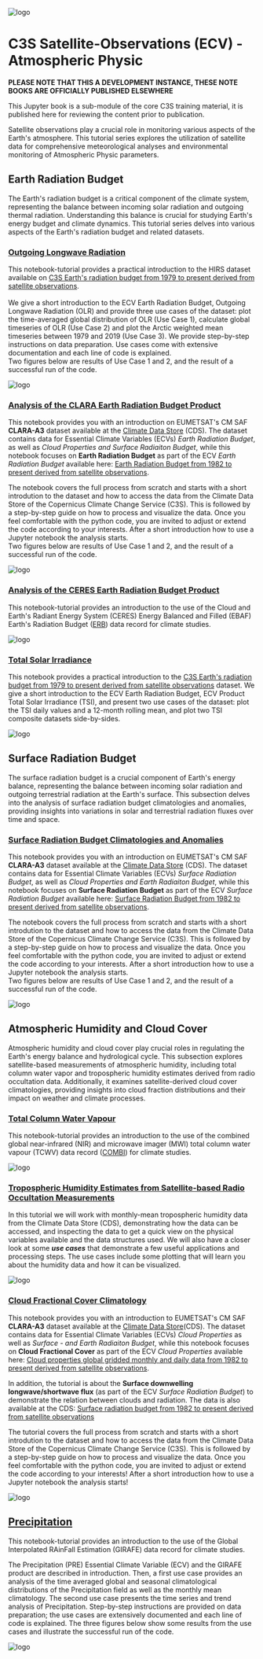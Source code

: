 ![logo](https://climate.copernicus.eu/sites/default/files/custom-uploads/branding/LogoLine_horizon_EC_Cop_ECMWF.png)



# C3S Satellite-Observations (ECV) - Atmospheric Physic

**PLEASE NOTE THAT THIS A DEVELOPMENT INSTANCE, THESE NOTE BOOKS ARE OFFICIALLY PUBLISHED ELSEWHERE**

This Jupyter book is a sub-module of the core C3S training material, it is published here for reviewing the
content prior to publication.

Satellite observations play a crucial role in monitoring various aspects of the Earth's atmosphere. This tutorial series explores the utilization of satellite data for comprehensive meteorological analyses and environmental monitoring of Atmospheric Physic parameters. 

## Earth Radiation Budget

The Earth's radiation budget is a critical component of the climate system, representing the balance between incoming solar radiation and outgoing thermal radiation. Understanding this balance is crucial for studying Earth's energy budget and climate dynamics. This tutorial series delves into various aspects of the Earth's radiation budget and related datasets.

### [Outgoing Longwave Radiation](../erb-outgoing-longwave-radiation.ipynb)

This notebook-tutorial provides a practical introduction to the HIRS dataset available on
[C3S Earth's radiation budget from 1979 to present derived from satellite observations](https://cds.climate.copernicus.eu/cdsapp#!/dataset/satellite-earth-radiation-budget?tab=overview).  
<br>
We give a short introduction to the ECV Earth Radiation Budget, Outgoing Longwave Radiation (OLR) and provide three use cases of the dataset: plot the time-averaged global distribution of OLR (Use Case 1), calculate global timeseries of OLR (Use Case 2) and plot the Arctic weighted mean timeseries between 1979 and 2019 (Use Case 3).
We provide step-by-step instructions on data preparation. Use cases come with extensive documentation and each line of code is explained.  
Two figures below are results of Use Case 1 and 2, and the result of a successful run of the code.

![logo](./img/hirs_olr_banner.png)


### [Analysis of the CLARA Earth Radiation Budget Product](../erb-clara-climatology.ipynb)

This notebook provides you with an introduction on EUMETSAT's CM SAF **CLARA-A3** dataset available at the [Climate Data Store](https://cds.climate.copernicus.eu/#!/home) (CDS). The dataset contains data for Essential Climate Variables (ECVs) _Earth Radiation Budget_, as well as _Cloud Properties and Surface Radiaiton Budget_, while this notebook focuses on **Earth Radiation Budget** as part of the ECV _Earth Radiation Budget_ available here: [Earth Radiation Budget from 1982 to present derived from satellite observations](https://cds.climate.copernicus.eu/cdsapp#!/dataset/satellite-earth-radiation-budget?tab=overview).

The notebook covers the full process from scratch and starts with a short introdution to the dataset and how to access the data from the Climate Data Store of the Copernicus Climate Change Service (C3S). This is followed by a step-by-step guide on how to process and visualize the data. Once you feel comfortable with the python code, you are invited to adjust or extend the code according to your interests. After a short introduction how to use a Jupyter notebook the analysis starts.<br>
Two figures below are results of Use Case 1 and 2, and the result of a successful run of the code.

![logo](./img/erb-clara-climatologies.png)

### [Analysis of the CERES Earth Radiation Budget Product](../erb-ceres-climatology.ipynb)

This notebook-tutorial provides an introduction to the use of the
Cloud and Earth's Radiant Energy System (CERES) Energy Balanced and Filled (EBAF) Earth's Radiation Budget ([ERB](https://cds.climate.copernicus.eu/cdsapp#!/dataset/satellite-earth-radiation-budget?tab=overview)) data record
for climate studies.

![logo](./img/erb-ceres.png)

### [Total Solar Irradiance](../total-solar-irradiance.ipynb)

This notebook provides a practical introduction to the
[C3S Earth's radiation budget from 1979 to present derived from satellite observations](https://cds.climate.copernicus.eu/cdsapp#!/dataset/satellite-earth-radiation-budget?tab=overview)
dataset.
We give a short introduction to the ECV Earth Radiation Budget, ECV Product Total Solar Irradiance (TSI), and present two use cases of the dataset: plot the TSI daily values and a 12-month rolling mean, and plot two TSI composite datasets side-by-sides.

![logo](./img/TSI_composite.png)

## Surface Radiation Budget

The surface radiation budget is a crucial component of Earth's energy balance, representing the balance between incoming solar radiation and outgoing terrestrial radiation at the Earth's surface. This subsection delves into the analysis of surface radiation budget climatologies and anomalies, providing insights into variations in solar and terrestrial radiation fluxes over time and space.

### [Surface Radiation Budget Climatologies and Anomalies](../srb-climatology-and-anomaly.ipynb)

This notebook provides you with an introduction on EUMETSAT's CM SAF **CLARA-A3** dataset available at the [Climate Data Store](https://cds.climate.copernicus.eu/#!/home) (CDS). The dataset contains data for Essential Climate Variables (ECVs) _Surface Radiation Budget_, as well as _Cloud Properties and Earth Radiaiton Budget_, while this notebook focuses on **Surface Radiation Budget** as part of the ECV _Surface Radiation Budget_ available here: [Surface Radiation Budget from 1982 to present derived from satellite observations](https://cds.climate.copernicus.eu/cdsapp#!/dataset/satellite-surface-radiation-budget?tab=overview).

The notebook covers the full process from scratch and starts with a short introdution to the dataset and how to access the data from the Climate Data Store of the Copernicus Climate Change Service (C3S). This is followed by a step-by-step guide on how to process and visualize the data. Once you feel comfortable with the python code, you are invited to adjust or extend the code according to your interests. After a short introduction how to use a Jupyter notebook the analysis starts.<br>
Two figures below are results of Use Case 1 and 2, and the result of a successful run of the code.

![logo](./img/srb-climatology-and-anomaly-banner.png)

## Atmospheric Humidity and Cloud Cover

Atmospheric humidity and cloud cover play crucial roles in regulating the Earth's energy balance and hydrological cycle. This subsection explores satellite-based measurements of atmospheric humidity, including total column water vapor and tropospheric humidity estimates derived from radio occultation data. Additionally, it examines satellite-derived cloud cover climatologies, providing insights into cloud fraction distributions and their impact on weather and climate processes.

### [Total Column Water Vapour](../total-column-water-vapour-combi.ipynb)

This notebook-tutorial provides an introduction to the use of the
combined global near-infrared (NIR) and microwave imager (MWI) total column water vapour (TCWV) data record ([COMBI](https://cds.climate.copernicus.eu/cdsapp#!/dataset/satellite-total-column-water-vapour-land-ocean?tab=overview))
for climate studies.

![logo](./img/wv-combi_banner.png)

### [Tropospheric Humidity Estimates from Satellite-based Radio Occultation Measurements](../tropospheric-humidity-from-radio-occultation.ipynb)

In this tutorial we will work with monthly-mean tropospheric humidity data from the Climate Data Store (CDS), demonstrating how the data can be accessed, and inspecting the data to get a quick view on the physical variables available and the data structures used. We will also have a closer look at some **_use cases_** that demonstrate a few useful applications and processing steps. The use cases include some plotting that will learn you about the humidity data and how it can be visualized.

![logo](./img/Humidity_est.png)

### [Cloud Fractional Cover Climatology](../cloud-cover-climatology.ipynb)

This notebook provides you with an introduction to EUMETSAT's CM SAF **CLARA-A3** dataset available at the [Climate Data Store](https://cds.climate.copernicus.eu/#!/home)(CDS). The dataset contains data for Essential Climate Variables (ECVs) _Cloud Properties_ as well as _Surface - and Earth Radiaiton Budget_, while this notebook focuses on **Cloud Fractional Cover** as part of the ECV _Cloud Properties_ available here: [Cloud properties global gridded monthly and daily data from 1982 to present derived from satellite observations](https://cds.climate.copernicus.eu/cdsapp#!/dataset/satellite-cloud-properties?tab=overview).

In addition, the tutorial is about the **Surface downwelling longwave/shortwave flux** (as part of the ECV _Surface Radiation Budget_) to demonstrate the relation between clouds and radiation. The data is also available at the CDS: [Surface radiation budget from 1982 to present derived from satellite observations](https://cds.climate.copernicus.eu/cdsapp#!/dataset/satellite-cloud-properties?tab=overview)

The tutorial covers the full process from scratch and starts with a short introdution to the dataset and how to access the data from the Climate Data Store of the Copernicus Climate Change Service (C3S). This is followed by a step-by-step guide on how to process and visualize the data. Once you feel comfortable with the python code, you are invited to adjust or extend the code according to your interests! After a short introduction how to use a Jupyter notebook the analysis starts!

![logo](./img/cloud-cover-overview.png)

## [Precipitation](../precipitation-giraffe.ipynb)

This notebook-tutorial provides an introduction to the use of the Global Interpolated RAinFall Estimation (GIRAFE) data record for climate studies.

The Precipitation (PRE) Essential Climate Variable (ECV) and the GIRAFE product are described in introduction. Then, a first use case provides an analysis of the time averaged global and seasonal climatological distributions of the Precipitation field as well as the monthly mean climatology. The second use case presents the time series and trend analysis of Precipitation. Step-by-step instructions are provided on data preparation; the use cases are extensively documented and each line of code is explained.
The three figures below show some results from the use cases and illustrate the successful run of the code.

![logo](./img/Precipitation.png)


